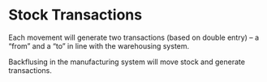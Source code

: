 # Stock Transactions

Each movement will generate two transactions (based on double entry) – a “from” and a “to” in line with the warehousing system. 

Backflusing in the manufacturing system will move stock and generate transactions.

